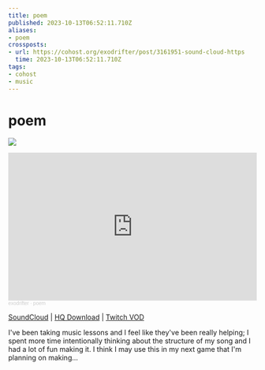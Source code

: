 ```yaml
---
title: poem
published: 2023-10-13T06:52:11.710Z
aliases:
- poem
crossposts:
- url: https://cohost.org/exodrifter/post/3161951-sound-cloud-https
  time: 2023-10-13T06:52:11.710Z
tags:
- cohost
- music
---
```


# poem

![](20231013065211-poem.png)

<iframe width="100%" height="300" scrolling="no" frameborder="no" allow="autoplay" src="https://w.soundcloud.com/player/?url=https%3A//api.soundcloud.com/tracks/1639444155&color=%23ff5500&auto_play=false&hide_related=false&show_comments=true&show_user=true&show_reposts=false&show_teaser=true&visual=true"></iframe><div style="font-size: 10px; color: #cccccc;line-break: anywhere;word-break: normal;overflow: hidden;white-space: nowrap;text-overflow: ellipsis; font-family: Interstate,Lucida Grande,Lucida Sans Unicode,Lucida Sans,Garuda,Verdana,Tahoma,sans-serif;font-weight: 100;"><a href="https://soundcloud.com/exodrifter" title="exodrifter" target="_blank" style="color: #cccccc; text-decoration: none;">exodrifter</a> · <a href="https://soundcloud.com/exodrifter/poem" title="poem" target="_blank" style="color: #cccccc; text-decoration: none;">poem</a></div>

[SoundCloud](https://soundcloud.com/exodrifter/poem) | [HQ Download](https://www.patreon.com/posts/90884725) | [Twitch VOD](https://www.twitch.tv/videos/1949635035)

I've been taking music lessons and I feel like they've been really helping; I spent more time intentionally thinking about the structure of my song and I had a lot of fun making it. I think I may use this in my next game that I'm planning on making...
